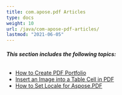 ```yaml
---
title: com.apose.pdf Articles
type: docs
weight: 10
url: /java/com-apose-pdf-articles/
lastmod: "2021-06-05"
---
```


###### **This section includes the following topics:**
- [How to Create PDF Portfolio](/pdf/java/how-to-create-pdf-portfolio/)
- [Insert an Image into a Table Cell in PDF](/pdf/java/insert-an-image-into-a-table-cell-in-pdf/)
- [How to Set Locale for Aspose.PDF](/pdf/java/how-to-set-locale-for-aspose-pdf/)
